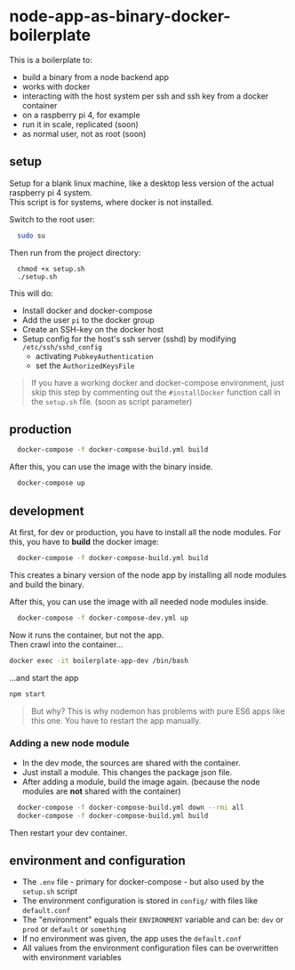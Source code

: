 # node-app-as-binary-docker-boilerplate

This is a boilerplate to:

- build a binary from a node backend app
- works with docker
- interacting with the host system per ssh and ssh key from a docker container
- on a raspberry pi 4, for example
- run it in scale, replicated (soon)
- as normal user, not as root (soon)

## setup

Setup for a blank linux machine, like a desktop less version of the actual raspberry pi 4 system.  
This script is for systems, where docker is not installed.

Switch to the root user:

```bash
  sudo su
```

Then run from the project directory:

```
  chmod +x setup.sh
  ./setup.sh
```

This will do:

- Install docker and docker-compose
- Add the user `pi` to the docker group
- Create an SSH-key on the docker host
- Setup config for the host's ssh server (sshd) by modifying `/etc/ssh/sshd_config`
  - activating `PubkeyAuthentication`
  - set the `AuthorizedKeysFile`

> If you have a working docker and docker-compose environment, just skip this step by commenting out the `#installDocker` function call in the `setup.sh` file. (soon as script parameter)

## production

```bash
  docker-compose -f docker-compose-build.yml build
```

After this, you can use the image with the binary inside.

```bash
  docker-compose up
```

## development

At first, for dev or production, you have to install all the node modules. For this, you have to **build** the docker
image:

```bash
  docker-compose -f docker-compose-build.yml build
```

This creates a binary version of the node app by installing all node modules and build the binary.

After this, you can use the image with all needed node modules inside.

```bash
  docker-compose -f docker-compose-dev.yml up
```

Now it runs the container, but not the app.  
Then crawl into the container...

```bash
docker exec -it boilerplate-app-dev /bin/bash
```

...and start the app

```bash
npm start
```

> But why? This is why nodemon has problems with pure ES6 apps like this one. You have to restart the app manually.

### Adding a new node module

- In the dev mode, the sources are shared with the container.
- Just install a module. This changes the package json file.
- After adding a module, build the image again. (because the node modules are **not** shared with the container)

```bash
  docker-compose -f docker-compose-build.yml down --rmi all
  docker-compose -f docker-compose-build.yml build
```

Then restart your dev container.

## environment and configuration

- The `.env` file - primary for docker-compose - but also used by the `setup.sh` script
- The environment configuration is stored in `config/` with files like `default.conf`
- The "environment" equals their `ENVIRONMENT` variable and can be: `dev` or `prod` or `default` or `something`
- If no environment was given, the app uses the `default.conf`
- All values from the environment configuration files can be overwritten with environment variables
